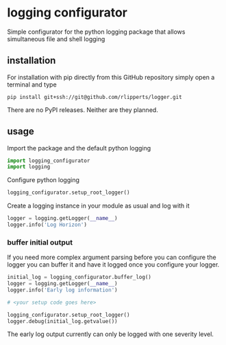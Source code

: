 # logging configurator
Simple configurator for the python logging package that allows simultaneous file and shell logging

## installation

For installation with pip directly from this GitHub repository simply open a terminal and type
```
pip install git+ssh://git@github.com/rlipperts/logger.git
```
There are no PyPI releases. Neither are they planned.

## usage

Import the package and the default python logging
```python
import logging_configurator
import logging
```

Configure python logging
```python
logging_configurator.setup_root_logger()
```

Create a logging instance in your module as usual and log with it
```python
logger = logging.getLogger(__name__)
logger.info('Log Horizon')
```

### buffer initial output
If you need more complex argument parsing before you can configure the logger you can buffer it and have it logged once you configure your logger.

```python
initial_log = logging_configurator.buffer_log()
logger = logging.getLogger(__name__)
logger.info('Early log information')

# <your setup code goes here>

logging_configurator.setup_root_logger()
logger.debug(initial_log.getvalue())
```
The early log output currently can only be logged with one severity level.
